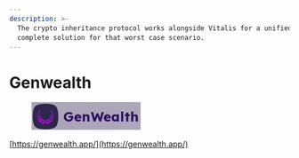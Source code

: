```yaml
---
description: >-
  The crypto inheritance protocol works alongside Vitalis for a unified and
  complete solution for that worst case scenario.
---
```


# Genwealth

<figure><img src="../.gitbook/assets/image (1).png" alt=""><figcaption></figcaption></figure>

[https://genwealth.app/](https://genwealth.app/)
